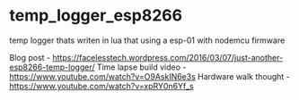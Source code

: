 # temp_logger_esp8266
temp logger thats writen in lua that using a esp-01 with nodemcu firmware

Blog post - https://facelesstech.wordpress.com/2016/03/07/just-another-esp8266-temp-logger/
Time lapse build video - https://www.youtube.com/watch?v=O9AskIN6e3s
Hardware walk thought - https://www.youtube.com/watch?v=xpRY0n6Yf_s
